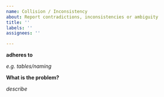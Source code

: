 ```yaml
---
name: Collision / Inconsistency
about: Report contradictions, inconsistencies or ambiguity
title: ''
labels: ''
assignees: ''

---
```


**adheres to**

_e.g. tables/naming_

**What is the problem?**

_describe_
